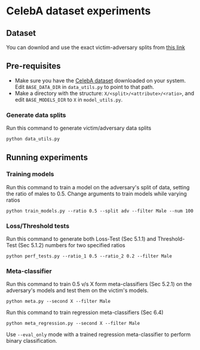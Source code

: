 # CelebA dataset experiments

## Dataset

You can downlod and use the exact victim-adversary splits from [this link](https://www.dropbox.com/s/46e7ybhvwge1y94/celeba_splits.zip?dl=1)

## Pre-requisites

- Make sure you have the [CelebA dataset](https://mmlab.ie.cuhk.edu.hk/projects/CelebA.html) downloaded on your system. Edit `BASE_DATA_DIR` in `data_utils.py` to point to that path.
- Make a directory with the structure: `X/<split>/<attribute>/<ratio>`, and edit `BASE_MODELS_DIR` to `X` in `model_utils.py`.

### Generate data splits

Run this command to generate victim/adversary data splits

`python data_utils.py`

## Running experiments

### Training models

Run this command to train a model on the adversary's split of data, setting the ratio of males to 0.5. Change arguments to train models while varying ratios

`python train_models.py --ratio 0.5 --split adv --filter Male --num 100`

### Loss/Threshold tests

Run this command to generate both Loss-Test (Sec 5.1.1) and Threshold-Test (Sec 5.1.2) numbers for two specified ratios

`python perf_tests.py --ratio_1 0.5 --ratio_2 0.2 --filter Male`

### Meta-classifier

Run this command to train 0.5 v/s X form meta-classifiers (Sec 5.2.1) on the adversary's models and test them on the victim's models.

`python meta.py --second X --filter Male`

Run this command to train regression meta-classifiers (Sec 6.4)

`python meta_regression.py --second X --filter Male`

Use `--eval_only` mode with a trained regression meta-classifier to perform binary classification.
